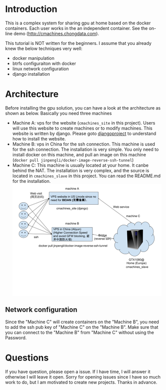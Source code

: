 
Introduction
============

This is a complex system for sharing gpu at home based on the docker containers. Each user works in the an independent container. See the on-line demo (http://cmachines.chongdata.com). 

This tutorial is NOT written for the beginners. I assume that you already knew the below techniques very well:

  * docker manipulation
  * btrfs configuraiton with docker
  * linux network configuration
  * django installation

Architecture
============

Before installing the gpu solution, you can have a look at the architecture as shown as below. Basically you need three machines
  * Machine A: vps for the website (`cmachines_site` in this project). Users will use this website to create machines or to modify machines. This website is written by django. Please goto [djangoproject](https://www.djangoproject.com/) to understand how to install the website.
  * Machine B: vps in China for the ssh connection. This machine is used for the ssh connection. The installation is very simple. You only need to install docker on this machine, and pull an image on this machine (`docker pull jinpengli/docker-image-reverse-ssh-tunnel`)
  * Machine C: This machine is usually located at your home. It canbe behind the NAT. The installation is very complex, and the source is located in `cmachines_slave` in this project. You can read the README.md for the installation.
![Architecture](misc/architecture.png)

Network configuration
---------------------

Since the "Machine C" will create containers on the "Machine B", you need to add the ssh pub key of "Machine C" on the "Machine B". Make sure that you can connect to the "Machine B" from "Machine C" without using the Password.

Questions
==========

If you have question, please open a issue. If I have time, I will answer it otherwise I will leave it open. Sorry for opening issues since I have so much work to do, but I am motivated to create new projects. Thanks in advance.

